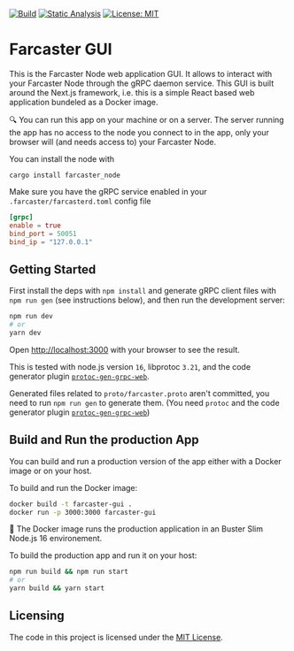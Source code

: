 [![Build](https://img.shields.io/github/actions/workflow/status/farcaster-project/farcaster-gui/package.yml?branch=main)](https://github.com/farcaster-project/farcaster-gui/blob/main/.github/workflows/package.yml)
[![Static Analysis](https://img.shields.io/github/actions/workflow/status/farcaster-project/farcaster-gui/analysis.yml?branch=main&label=format)](https://github.com/farcaster-project/farcaster-gui/blob/main/.github/workflows/analysis.yml)
[![License: MIT](https://img.shields.io/badge/License-MIT-yellow.svg)](https://opensource.org/licenses/MIT)

# Farcaster GUI

This is the Farcaster Node web application GUI. It allows to interact with your Farcaster Node through the gRPC daemon service. This GUI is built around the Next.js framework, i.e. this is a simple React based web application bundeled as a Docker image.

:mag: You can run this app on your machine or on a server. The server running the app has no access to the node you connect to in the app, only your browser will (and needs access to) your Farcaster Node.

You can install the node with

```
cargo install farcaster_node
```

Make sure you have the gRPC service enabled in your `.farcaster/farcasterd.toml` config file

```toml
[grpc]
enable = true
bind_port = 50051
bind_ip = "127.0.0.1"
```

## Getting Started

First install the deps with `npm install` and generate gRPC client files with `npm run gen` (see instructions below), and then run the development server:

```bash
npm run dev
# or
yarn dev
```

Open [http://localhost:3000](http://localhost:3000) with your browser to see the result.

This is tested with node.js version `16`, libprotoc `3.21`, and the code generator plugin [`protoc-gen-grpc-web`](https://github.com/grpc/grpc-web#code-generator-plugin).

Generated files related to `proto/farcaster.proto` aren't committed, you need to run `npm run gen` to generate them. (You need `protoc` and the code generator plugin [`protoc-gen-grpc-web`](https://github.com/grpc/grpc-web#code-generator-plugin))

## Build and Run the production App

You can build and run a production version of the app either with a Docker image or on your host.

To build and run the Docker image:

```bash
docker build -t farcaster-gui .
docker run -p 3000:3000 farcaster-gui
```

:whale2: The Docker image runs the production application in an Buster Slim Node.js 16 environement.

To build the production app and run it on your host:

```bash
npm run build && npm run start
# or
yarn build && yarn start
```

## Licensing

The code in this project is licensed under the [MIT License](LICENSE).
